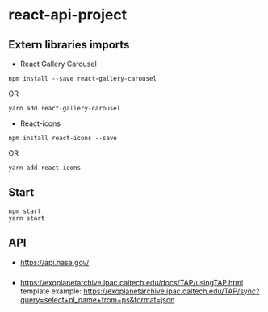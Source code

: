 # react-api-project

## Extern libraries imports

- React Gallery Carousel

```
npm install --save react-gallery-carousel
```

OR

```
yarn add react-gallery-carousel
```

- React-icons

```
npm install react-icons --save
```

OR

```
yarn add react-icons
```

## Start

```
npm start
yarn start
```

## API

- https://api.nasa.gov/

###

- https://exoplanetarchive.ipac.caltech.edu/docs/TAP/usingTAP.html
  template example:
  https://exoplanetarchive.ipac.caltech.edu/TAP/sync?query=select+pl_name+from+ps&format=json

